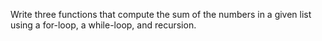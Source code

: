 Write three functions that compute the sum of the numbers in a given list using a for-loop, a while-loop, and recursion.